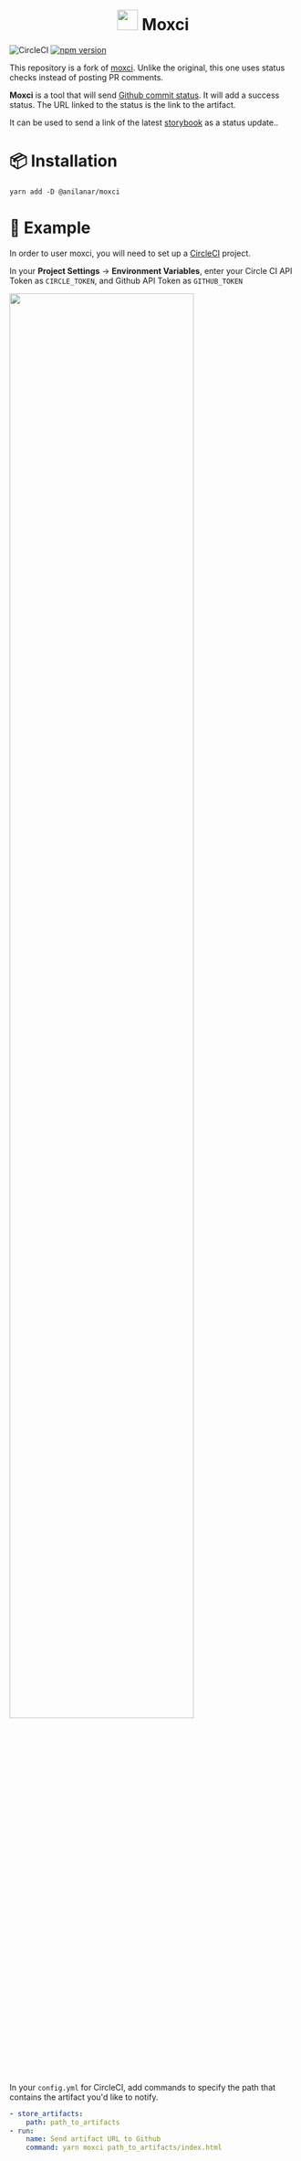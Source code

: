 <h1 align="center"><img src="https://github.com/moxci.png" width="36px"/> Moxci</h1>

![CircleCI](https://circleci.com/gh/anilanar/moxci.svg?style=shield)
[![npm version](https://badge.fury.io/js/%40anilanar%2Fmoxci.svg)](https://badge.fury.io/js/%40anilanar%2Fmoxci.svg)

This repository is a fork of [moxci](https://github.com/moxci/moxci). Unlike the original, this one uses status checks instead of posting PR comments.

**Moxci** is a tool that will send [Github commit status](https://help.github.com/en/github/collaborating-with-issues-and-pull-requests/about-status-checks).
It will add a success status. The URL linked to the status is the link to the artifact.

It can be used to send a link of the latest [storybook](https://storybook.js.org/) as a status update..

# :package: Installation

```
yarn add -D @anilanar/moxci
```

# :book: Example

In order to user moxci, you will need to set up a [CircleCI](https://circleci.com/sunset1-0/) project.

In your **Project Settings** -> **Environment Variables**, enter your Circle CI API Token as `CIRCLE_TOKEN`, and Github API Token as `GITHUB_TOKEN`

<img src="https://user-images.githubusercontent.com/6936373/54509831-3f700380-498e-11e9-9180-2b49343aa2ae.png" width="80%">

In your `config.yml` for CircleCI, add commands to specify the path that contains the artifact you'd like to notify.

```yaml
- store_artifacts:
    path: path_to_artifacts
- run:
    name: Send artifact URL to Github
    command: yarn moxci path_to_artifacts/index.html
```
